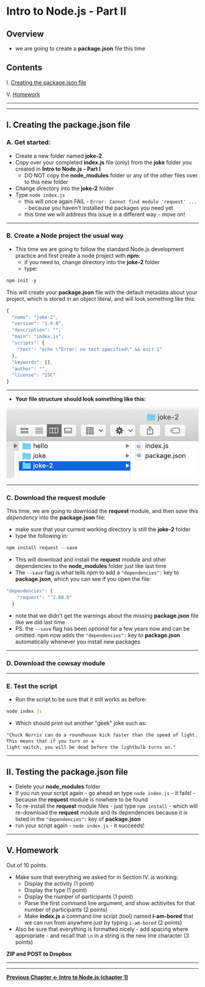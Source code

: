 # Intro to Node.js - Part II

## Overview


- we are going to create a **package.json** file this time


## Contents

<!--- Local Navigation --->

I. [Creating the package.json file](#section1)


V. [Homework](#section5)

<hr><hr>

<a id="section1"></a>

## I. Creating the package.json file

### A. Get started:

- Create a new folder named **joke-2**
- Copy over your completed **index.js** file (only) from the **joke** folder you created in **Intro to Node.js - Part I**
  - DO NOT copy the **node_modules** folder or any of the other files over to this new folder
- Change directory into the **joke-2** folder
- Type `node index.js`
  - this will once again FAIL - `Error: Cannot find module 'request' ...` - because you haven't installed the packages you need yet
  - this time we will address this issue in a different way - move on!

<hr>

### B. Create a Node project the usual way
- This time we are going to follow the standard Node.js development practice and first create a node project with **npm**:
  - if you need to, change directory into the **joke-2** folder
  - type:

```js
npm init -y
```

This will create your **package.json** file with the default metadata about your project, which is stored in an object literal, and will look something like this:

```js
{
  "name": "joke-2",
  "version": "1.0.0",
  "description": "",
  "main": "index.js",
  "scripts": {
    "test": "echo \"Error: no test specified\" && exit 1"
  },
  "keywords": [],
  "author": "",
  "license": "ISC"
}
```

<hr>

- **Your file structure should look something like this:**

![screenshot](./_images/_node/node-web-services-3.png)

<hr>

### C. Download the **request** module 

This time, we are going to download the **request** module, and then *save this dependency* into the **package.json** file:
- make sure that your current working directory is still the **joke-2** folder
- type the following in:

```js
npm install request --save
```

- This will download and install the **request** module and other dependencies to the **node_modules** folder just like last time
- The `--save` flag is what tells npm to add a `"dependencies":` key to **package.json**, which you can see if you open the file:

```js
"dependencies": {
    "request": "^2.88.0"
  }
```

- note that we didn't get the warnings about the missing **package.json** file like we did last time
- PS: the `--save` flag has been *optional* for a few years now and can be omitted. npm now adds the `"dependencies":` key to **package.json** automatically whenever you install new packages 


<hr>

### D. Download the **cowsay** module 


<hr>

### E. Test the script

- Run the script to be sure that it still works as before:

```js
node index.js
```
 
 - Which should print out another "geek" joke such as:
 
 ```
"Chuck Norris can do a roundhouse kick faster than the speed of light. This means that if you turn on a 
light switch, you will be dead before the lightbulb turns on."
 ```

<hr>
 
 ## II. Testing the package.json file

- Delete your **node_modules** folder
- If you run your script again - go ahead an type `node index.js` - it fails! - because the **request** module is nowhere to be found
- To re-install the **request** module files - just type `npm install` - which will re-download the **request** module and its dependencies because it is listed in the `"dependencies":` key of **package.json**
- run your script again - `node index.js` - it succeeds!

<hr>

<a id="section5"></a>

## V. Homework
Out of 10 points.
- Make sure that everything we asked for in Section IV. is working:
  - Display the activity (1 point)
  - Display the type (1 point)
  - Display the number of participants (1 point)
  - Parse the first command line argument, and show actitivites for that number of participants (2 points)
  - Make **index.js** a command line script (tool) named **i-am-bored** that we can run from anywhere just by typing `i-am-bored` (2 points)
- Also be sure that everything is formatted nicely - add spacing where appropriate - and recall that `\n` in a string is the new line character (3 points)


**ZIP and POST to Dropbox**
<hr><hr>

**[Previous Chapter <- Intro to Node.js (chapter 1)](intro-to-node-1.md)**

